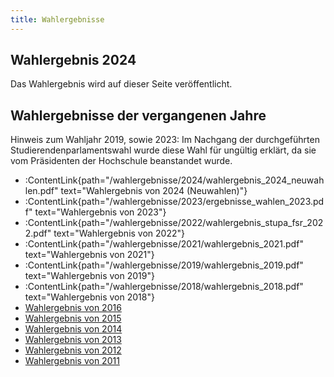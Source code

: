 ```yaml
---
title: Wahlergebnisse
---
```


## Wahlergebnis 2024

Das Wahlergebnis wird auf dieser Seite veröffentlicht.

## Wahlergebnisse der vergangenen Jahre

Hinweis zum Wahljahr 2019, sowie 2023: Im Nachgang der durchgeführten Studierendenparlamentswahl wurde diese Wahl für ungültig erklärt, da sie vom Präsidenten der Hochschule beanstandet wurde.

- :ContentLink{path="/wahlergebnisse/2024/wahlergebnis_2024_neuwahlen.pdf" text="Wahlergebnis von 2024 (Neuwahlen)"}
- :ContentLink{path="/wahlergebnisse/2023/ergebnisse_wahlen_2023.pdf" text="Wahlergebnis von 2023"}
- :ContentLink{path="/wahlergebnisse/2022/wahlergebnis_stupa_fsr_2022.pdf" text="Wahlergebnis von 2022"}
- :ContentLink{path="/wahlergebnisse/2021/wahlergebnis_2021.pdf" text="Wahlergebnis von 2021"}
- :ContentLink{path="/wahlergebnisse/2019/wahlergebnis_2019.pdf" text="Wahlergebnis von 2019"}
- :ContentLink{path="/wahlergebnisse/2018/wahlergebnis_2018.pdf" text="Wahlergebnis von 2018"}
- [Wahlergebnis von 2016](/wahlergebnisse/2016)
- [Wahlergebnis von 2015](/wahlergebnisse/2015)
- [Wahlergebnis von 2014](/wahlergebnisse/2014)
- [Wahlergebnis von 2013](/wahlergebnisse/2013)
- [Wahlergebnis von 2012](/wahlergebnisse/2012)
- [Wahlergebnis von 2011](/wahlergebnisse/2011)
